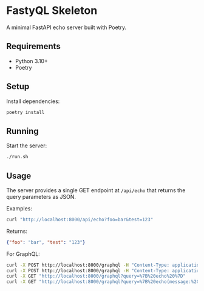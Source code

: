 # FastyQL Skeleton

A minimal FastAPI echo server built with Poetry.

## Requirements

- Python 3.10+
- Poetry

## Setup

Install dependencies:
```bash
poetry install
```

## Running

Start the server:
```bash
./run.sh
```

## Usage

The server provides a single GET endpoint at `/api/echo` that returns the query parameters as JSON.

Examples:
```bash
curl "http://localhost:8000/api/echo?foo=bar&test=123"
```

Returns:
```json
{"foo": "bar", "test": "123"}
```

For GraphQL:
```bash
curl -X POST http://localhost:8000/graphql -H "Content-Type: application/json" -d '{"query": "{ echo(message: \"Hello GraphQL\") }"}'
curl -X POST http://localhost:8000/graphql -H "Content-Type: application/json" -d '{"query": "{ echo }"}'
curl -X GET "http://localhost:8000/graphql?query=%7B%20echo%20%7D"
curl -X GET "http://localhost:8000/graphql?query=%7B%20echo(message:%20%22Hello%20GET%20GraphQL%22)%20%7D" 
```

